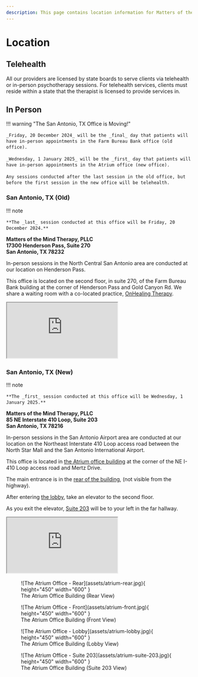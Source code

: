 ```yaml
---
description: This page contains location information for Matters of the Mind Therapy, PLLC.
---
```


# Location

## Telehealth

All our providers are licensed by state boards to serve clients via telehealth or in-person psychotherapy sessions.
For telehealth services, clients must reside within a state that the therapist is licensed to provide services in.

## In Person

!!! warning "The San Antonio, TX Office is Moving!"

    _Friday, 20 December 2024_ will be the _final_ day that patients will have in-person appointments in the Farm Bureau Bank office (old office).

    _Wednesday, 1 January 2025_ will be the _first_ day that patients will have in-person appointments in the Atrium office (new office).

    Any sessions conducted after the last session in the old office, but before the first session in the new office will be telehealth.

### San Antonio, TX (Old)

!!! note

    **The _last_ session conducted at this office will be Friday, 20 December 2024.**

**Matters of the Mind Therapy, PLLC**  
**17300 Henderson Pass, Suite 270**  
**San Antonio, TX 78232**

In-person sessions in the North Central San Antonio area are conducted at our location on Henderson Pass.

This office is located on the second floor, in suite 270, of the Farm Bureau Bank building at the corner of Henderson Pass and Gold Canyon Rd. We share a waiting room with a co-located practice, [OnHealing Therapy](https://www.onhealingtherapy.com/).

<div class="google-map">
  <iframe 
     title="Google Map, Farm Bureau Bank"
     src="https://www.google.com/maps/embed?pb=!1m18!1m12!1m3!1d10188.64336464941!2d-98.4611416636826!3d29.603303374315395!2m3!1f0!2f0!3f0!3m2!1i1024!2i768!4f13.1!3m3!1m2!1s0x865c8a225593e1a1%3A0xa8e7e45a627244eb!2s17300%20Henderson%20Pass%2C%20San%20Antonio%2C%20TX%2078232!5e1!3m2!1sen!2sus!4v1689196801600!5m2!1sen!2sus"
     style="border:3;"
     allowfullscreen=""
     loading="lazy"
     referrerpolicy="no-referrer-when-downgrade">
  </iframe>
</div>

### San Antonio, TX (New)

!!! note

    **The _first_ session conducted at this office will be Wednesday, 1 January 2025.**

**Matters of the Mind Therapy, PLLC**  
**85 NE Interstate 410 Loop, Suite 203**  
**San Antonio, TX 78216**

In-person sessions in the San Antonio Airport area are conducted at our location on the Northeast Interstate 410 Loop access road between the North Star Mall and the San Antonio International Airport.

This office is located in [the Atrium office building](assets/atrium-front.jpg) at the corner of the NE I-410 Loop access road and Mertz Drive.

The main entrance is in the [rear of the building](assets/atrium-rear.jpg), (not visible from the highway).

After entering [the lobby](assets/atrium-lobby.jpg), take an elevator to the second floor.

As you exit the elevator, [Suite 203](assets/atrium-suite-203.jpg) will be to your left in the far hallway.

<div class="google-map">
  <iframe
    title="Google Map, The Atrium"
    src="https://www.google.com/maps/embed?pb=!1m18!1m12!1m3!1d2762.2643836096895!2d-98.48685455404342!3d29.521322167498823!2m3!1f0!2f0!3f0!3m2!1i1024!2i768!4f13.1!3m3!1m2!1s0x865c6001075d2035%3A0x2ec6136e150155df!2sThe%20Atrium!5e1!3m2!1sen!2sus!4v1730821661868!5m2!1sen!2sus"
    style="border:3;"
    allowfullscreen=""
    loading="lazy"
    referrerpolicy="no-referrer-when-downgrade">
  </iframe>
</div>

<figure markdown>
  ![The Atrium Office - Rear](assets/atrium-rear.jpg){ height="450" width="600" }
  <figcaption>The Atrium Office Building (Rear View)</figcaption>
</figure>

<figure markdown>
  ![The Atrium Office - Front](assets/atrium-front.jpg){ height="450" width="600" }
  <figcaption>The Atrium Office Building (Front View)</figcaption>
</figure>

<figure markdown>
  ![The Atrium Office - Lobby](assets/atrium-lobby.jpg){ height="450" width="600" }
  <figcaption>The Atrium Office Building (Lobby View)</figcaption>
</figure>

<figure markdown>
  ![The Atrium Office - Suite 203](assets/atrium-suite-203.jpg){ height="450" width="600" }
  <figcaption>The Atrium Office Building (Suite 203 View)</figcaption>
</figure>

